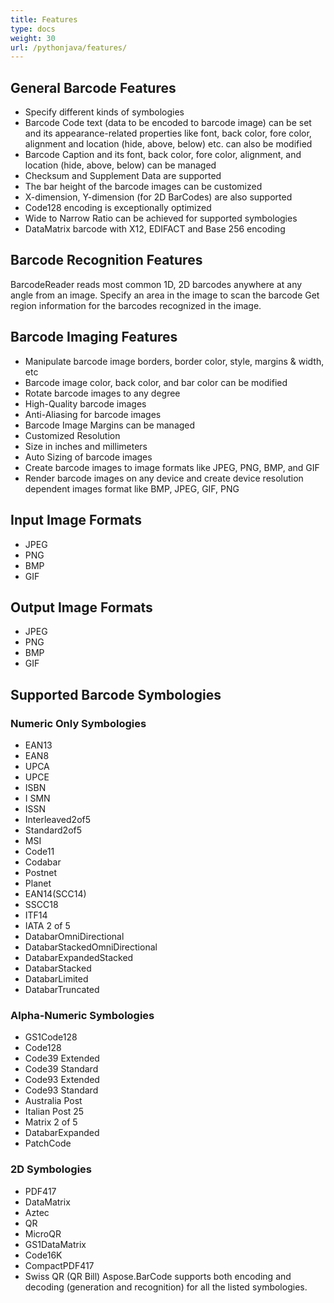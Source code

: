 ```yaml
---
title: Features
type: docs
weight: 30
url: /pythonjava/features/
---
```


## **General Barcode Features**
- Specify different kinds of symbologies
- Barcode Code text (data to be encoded to barcode image) can be set and its appearance-related properties like font, back color, fore color, alignment and location (hide, above, below) etc. can also be modified
- Barcode Caption and its font, back color, fore color, alignment, and location (hide, above, below) can be managed
- Checksum and Supplement Data are supported
- The bar height of the barcode images can be customized
- X-dimension, Y-dimension (for 2D BarCodes) are also supported
- Code128 encoding is exceptionally optimized
- Wide to Narrow Ratio can be achieved for supported symbologies
- DataMatrix barcode with X12, EDIFACT and Base 256 encoding 

## **Barcode Recognition Features**
BarcodeReader reads most common 1D, 2D barcodes anywhere at any angle from an image. Specify an area in the image to scan the barcode Get region information for the barcodes recognized in the image.

## **Barcode Imaging Features**
- Manipulate barcode image borders, border color, style, margins & width, etc
- Barcode image color, back color, and bar color can be modified
- Rotate barcode images to any degree
- High-Quality barcode images
- Anti-Aliasing for barcode images
- Barcode Image Margins can be managed
- Customized Resolution
- Size in inches and millimeters
- Auto Sizing of barcode images
- Create barcode images to image formats like JPEG, PNG, BMP, and GIF
- Render barcode images on any device and create device resolution dependent images
format like BMP, JPEG, GIF, PNG

## **Input Image Formats**
- JPEG 
- PNG 
- BMP 
- GIF

## **Output Image Formats**
- JPEG 
- PNG 
- BMP 
- GIF

## **Supported Barcode Symbologies**
### **Numeric Only Symbologies**
- EAN13
- EAN8
- UPCA
- UPCE
- ISBN
- I SMN
- ISSN
- Interleaved2of5
- Standard2of5
- MSI
- Code11
- Codabar
- Postnet
- Planet
- EAN14(SCC14)
- SSCC18
- ITF14
- IATA 2 of 5
- DatabarOmniDirectional
- DatabarStackedOmniDirectional
- DatabarExpandedStacked
- DatabarStacked
- DatabarLimited
- DatabarTruncated

### **Alpha-Numeric Symbologies**
- GS1Code128
- Code128
- Code39 Extended
- Code39 Standard
- Code93 Extended
- Code93 Standard
- Australia Post
- Italian Post 25
- Matrix 2 of 5
- DatabarExpanded
- PatchCode

### **2D Symbologies**
- PDF417
- DataMatrix
- Aztec
- QR
- MicroQR
- GS1DataMatrix
- Code16K
- CompactPDF417
- Swiss QR (QR Bill)
Aspose.BarCode supports both encoding and decoding (generation and recognition) for all the listed symbologies.

